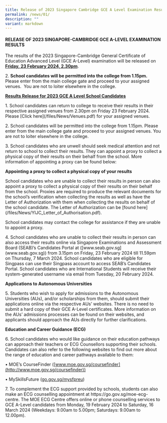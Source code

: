 ```yaml
---
title: Release of 2023 Singapore Cambridge GCE A Level Examination Results
permalink: /news/01/
description: ""
variant: markdown
---
```

#### RELEASE OF 2023 SINGAPORE-CAMBRIDGE GCE A-LEVEL EXAMINATION RESULTS

<p>
The results of the 2023 Singapore-Cambridge General Certificate of Education Advanced Level (GCE A-Level) examination will be released on <b><u>Friday, 23 February 2024, 2.30pm</u></b>.
</p>

<p>
	2. <b>School candidates will be permitted into the college from 1.15pm.</b>&nbsp; Please enter from the main college gate and proceed to your assigned venues.&nbsp; You are not to loiter elsewhere in the college.
</p>

<p>
	<b><u>Results Release for 2023 GCE A Level School Candidates</u></b>
</p>
<p>
1.	School candidates can return to college to receive their results in their respective assigned venues from 2.30pm on Friday 23 February 2024. Please [Click here](/files/News/Venues.pdf) for your assigned venues.
</p>
<p>
2.	School candidates will be permitted into the college from 1.15pm.  Please enter from the main college gate and proceed to your assigned venues.  You are not to loiter elsewhere in the college.
</p>

<p>
3.	School candidates who are unwell should seek medical attention and not return to school to collect their results.  They can appoint a proxy to collect a physical copy of their results on their behalf from the school. More information of appointing a proxy can be found below:
</p>
 
**Appointing a proxy to collect a physical copy of your results**

<p>
School candidates who are unable to collect their results in person can also appoint a proxy to collect a physical copy of their results on their behalf from the school. Proxies are required to produce the relevant documents for the school’s verification when collecting the results as well as have the Letter of Authorization with them when collecting the results on behalf of the school candidate.  The Letter of Authorization can be [found here](/files/News/YIJC_Letter_of_Authorisation.pdf).
</p>
<p>
School candidates may contact the college for assistance if they are unable to appoint a proxy.  
</p>

<p>
4.	School candidates who are unable to collect their results in person can also access their results online via Singapore Examinations and Assessment Board (SEAB)’s Candidates Portal at ([www.seab.gov.sg](www.seab.gov.sg)) from 3.15pm on Friday, 23 February 2024 till 11.59pm on Thursday, 7 March 2024. School candidates who are eligible for Singpass can use their Singpass account to access SEAB’s Candidates Portal. School candidates who are International Students will receive their system-generated username via email from Tuesday, 20 February 2024.	
</p>  

**Applications to Autonomous Universities**

<p>
5.	Students who wish to apply for admissions to the Autonomous Universities (AUs), and/or scholarships from them, should submit their applications online via the respective AUs’ websites. There is no need to submit a hard copy of their GCE A-Level certificates. More information on the AUs’ admissions processes can be found on their websites, and applicants should approach the AUs directly for further clarifications.
</p>
  

**Education and Career Guidance (ECG)**

<p>
6.	School candidates who would like guidance on their education pathways can approach their teachers or ECG Counsellors supporting their schools. Candidates can also refer to the following websites to find out more about the range of education and career pathways available to them:

• MOE’s CourseFinder ([www.moe.gov.sg/coursefinder](http://www.moe.gov.sg/coursefinder))

• MySkillsFuture ([go.gov.sg/mysfpreu](https://go.gov.sg/mysfpreu))
</p>
  
<p>
7.	To complement the ECG support provided by schools, students can also make an ECG counselling appointment at https://go.gov.sg/moe-ecg-centre. The MOE ECG Centre offers online or phone counselling services to GCE A-Level candidates from Monday, 19 February 2024 to Saturday, 16 March 2024 (Weekdays: 9.00am to 5.00pm; Saturdays: 9.00am to 12.00pm).
</p>